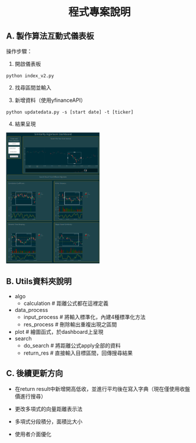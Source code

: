 # <center>程式專案說明</center>

## A. 製作算法互動式儀表板
操作步驟：
<br> 
1. 開啟儀表板
```
python index_v2.py
```
2. 找尋區間並輸入

3. 新增資料（使用yfinanceAPI）
```
python updatedata.py -s [start date] -t [ticker]
```
4. 結果呈現
<img src="img\demo.png" width="50%" />

## B. Utils資料夾說明

- algo 
    - calculation # 距離公式都在這裡定義
- data_process
    - input_process # 將輸入標準化，內建4種標準化方法
    - res_process # 刪除輸出重複出現之區間
- plot # 繪圖函式，於dashboard上呈現
- search
    - do_search # 將距離公式apply全部的資料
    - return_res # 直接輸入目標區間，回傳搜尋結果


## C. 後續更新方向

- 在return result中新增開高低收，並進行平均後在寫入字典（現在僅使用收盤價進行搜尋）

- 更改多項式的向量距離表示法
- 多項式分段積分，面積比大小
- 使用者介面優化